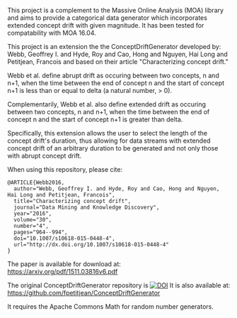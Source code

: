 This project is a complement to the Massive Online Analysis (MOA) library and aims to provide
a categorical data generator which incorporates extended concept drift with given magnitude. It has been tested for compatability with MOA 16.04.

This project is an extension the the ConceptDriftGenerator developed by:
Webb, Geoffrey I. and Hyde, Roy and Cao, Hong and Nguyen, Hai Long and Petitjean, Francois
and based on their article "Characterizing concept drift."

Webb et al. define abrupt drift as occuring between two concepts, n and n+1, when the time
between the end of concept n and the start of concept n+1 is less than or equal to delta (a natural number, > 0).

Complementarily, Webb et al. also define extended drift as occuring between two concepts, n and n+1,
when the time between the end of concept n and the start of concept n+1 is greater than delta.

Specifically, this extension allows the user to select the length of the concept drift's duration,
thus allowing for data streams with extended concept drift of an arbitrary duration to be generated
and not only those with abrupt concept drift.


When using this repository, please cite:

```
@ARTICLE{Webb2016,
  author="Webb, Geoffrey I. and Hyde, Roy and Cao, Hong and Nguyen, Hai Long and Petitjean, Francois",
  title="Characterizing concept drift",
  journal="Data Mining and Knowledge Discovery",
  year="2016",
  volume="30",
  number="4",
  pages="964--994",
  doi="10.1007/s10618-015-0448-4",
  url="http://dx.doi.org/10.1007/s10618-015-0448-4"
}
```

The paper is available for download at: https://arxiv.org/pdf/1511.03816v6.pdf

The original ConceptDriftGenerator repository is [![DOI](https://zenodo.org/badge/DOI/10.5281/zenodo.35005.svg)](https://doi.org/10.5281/zenodo.35005)
It is also available at: https://github.com/fpetitjean/ConceptDriftGenerator

It requires the Apache Commons Math for random number generators.   
